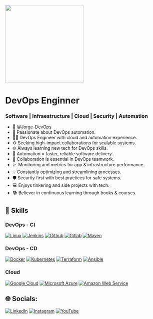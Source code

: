 <a href="https://jorge-rangel.dev" target="_blank"><img src="https://resourses.site/jrangelz/logo.svg" witdh=150 height=250/> </a>

# DevOps Enginner 
### Software | Infraestructure | Cloud | Security | Automation

- 👋 @Jorge-DevOps
- 👀 Passionate about DevOps automation.
- 👨‍💻 DevOps Engineer with cloud and automation experience.
- ⚙️ Seeking high-impact collaborations for scalable systems.
- 🌐 Always learning new tech for DevOps skills.
- 🚀 Automation = faster, reliable software delivery.
- 🤝 Collaboration is essential in DevOps teamwork.
- 📈 Monitoring and metrics for app & infrastructure performance.
- 💡 Constantly optimizing and streamlining processes.
- 🛡️ Security first with best practices for safe systems.
- 💻 Enjoys tinkering and side projects with tech.
- 📚 Believer in continuous learning through books & courses.

## 🧠 Skills 
### DevOps - CI

[![Linux](https://img.shields.io/badge/linux-black?logo=linux&logoColor=white&style=for-the-badge)](https://www.linux.org/)
[![Jenkins](https://img.shields.io/badge/Jenkins-white?logo=Jenkins&logoColor=49728B&style=for-the-badge)](https://www.jenkins.io/)
[![Github](https://img.shields.io/badge/github-171515?logo=github&logoColor=white&style=for-the-badge)](https://github.com/)
[![Gitlab](https://img.shields.io/badge/gitlab-FC6D26?logo=gitlab&logoColor=white&style=for-the-badge)](https://about.gitlab.com/)
[![Maven](https://img.shields.io/badge/maven-ea9815?logo=apachemaven&logoColor=white&style=for-the-badge)](https://maven.apache.org/)


### DevOps - CD
[![Docker](https://img.shields.io/badge/Docker-2496EC?logo=docker&logoColor=white&style=for-the-badge)](https://www.docker.com/)
[![Kubernetes](https://img.shields.io/badge/Kubernetes-3475E0?logo=kubernetes&logoColor=white&style=for-the-badge)](https://kubernetes.io/es/)
[![Terraform](https://img.shields.io/badge/terraform-5F43E9?logo=terraform&logoColor=terraform&style=for-the-badge)](https://www.terraform.io/)
[![Ansible](https://img.shields.io/badge/ansible-black?logo=ansible&logoColor=white&style=for-the-badge)](https://www.ansible.com/)

### Cloud
[![Google Cloud](https://img.shields.io/badge/GCP-4088F6?logo=googlecloud&logoColor=white&style=for-the-badge)](https://www.cloudskillsboost.google/public_profiles/8fd52597-a4bb-4b32-bafe-1232f9ccb81e)
[![Microsoft Azure](https://img.shields.io/badge/Azure-3670A0?logo=microsoftazure&logoColor=white&style=for-the-badge)](https://azure.microsoft.com/)
[![Amazon Web Service](https://img.shields.io/badge/AWS-262E3B?logo=amazonaws&logoColor=white&style=for-the-badge)](https://aws.amazon.com/es/)

## 🌐 Socials:
[![LinkedIn](https://img.shields.io/badge/LinkedIn-%230077B5.svg?logo=linkedin&logoColor=white)](https://www.linkedin.com/in/jorge-rangel-dev/) 
[![Instagram](https://img.shields.io/badge/Instagram-%23E4405F.svg?logo=Instagram&logoColor=white)](https://www.instagram.com/jorgerangel20/) 
[![YouTube](https://img.shields.io/badge/YouTube-%23FF0000.svg?logo=YouTube&logoColor=white)](https://youtube.com/) 


<!-- 

## 🌐 Socials:

[![Behance](https://img.shields.io/badge/Behance-1769ff?logo=behance&logoColor=white)](https://behance.net/a) 
[![Discord](https://img.shields.io/badge/Discord-%237289DA.svg?logo=discord&logoColor=white)](https://discord.gg/aaa) 
[![Facebook](https://img.shields.io/badge/Facebook-%231877F2.svg?logo=Facebook&logoColor=white)](https://facebook.com/a) 
[![Instagram](https://img.shields.io/badge/Instagram-%23E4405F.svg?logo=Instagram&logoColor=white)](https://instagram.com/a) 
[![LinkedIn](https://img.shields.io/badge/LinkedIn-%230077B5.svg?logo=linkedin&logoColor=white)](https://linkedin.com/in/a) 
[![Medium](https://img.shields.io/badge/Medium-12100E?logo=medium&logoColor=white)](https://medium.com/@a) 
[![Pinterest](https://img.shields.io/badge/Pinterest-%23E60023.svg?logo=Pinterest&logoColor=white)](https://pinterest.com/a) 
[![Quora](https://img.shields.io/badge/Quora-%23B92B27.svg?logo=Quora&logoColor=white)](https://quora.com/profile/a) 
[![Reddit](https://img.shields.io/badge/Reddit-%23FF4500.svg?logo=Reddit&logoColor=white)](https://reddit.com/user/a) 
[![Stack Overflow](https://img.shields.io/badge/-Stackoverflow-FE7A16?logo=stack-overflow&logoColor=white)](https://stackoverflow.com/users/a) 
[![TikTok](https://img.shields.io/badge/TikTok-%23000000.svg?logo=TikTok&logoColor=white)](https://tiktok.com/@a) 
[![Twitch](https://img.shields.io/badge/Twitch-%239146FF.svg?logo=Twitch&logoColor=white)](https://twitch.tv/a) 
[![Twitter](https://img.shields.io/badge/Twitter-%231DA1F2.svg?logo=Twitter&logoColor=white)](https://twitter.com/a) 
[![YouTube](https://img.shields.io/badge/YouTube-%23FF0000.svg?logo=YouTube&logoColor=white)](https://youtube.com/@a) 
[![Codepen](https://img.shields.io/badge/Codepen-000000?style=for-the-badge&logo=codepen&logoColor=white)](https://codepen.io/a) 

# 💻 Tech Stack:
![Apache Groovy](https://img.shields.io/badge/Apache%20Groovy-4298B8.svg?style=for-the-badge&logo=Apache+Groovy&logoColor=white)
# 📊 GitHub Stats:
![](https://github-readme-stats.vercel.app/api?username=jorgedevops&theme=blueberry&hide_border=true&include_all_commits=false&count_private=false)<br/>
![](https://github-readme-streak-stats.herokuapp.com/?user=jorgedevops&theme=blueberry&hide_border=true)<br/>
![](https://github-readme-stats.vercel.app/api/top-langs/?username=jorgedevops&theme=blueberry&hide_border=true&include_all_commits=false&count_private=false&layout=compact)

## 🐦 Latest Tweet

[![](https://gtce.itsvg.in/api?username=a)](https://github.com/VishwaGauravIn/github-twitter-card-embed)



[![](https://visitcount.itsvg.in/api?id=jorgedevops&icon=0&color=0)](https://visitcount.itsvg.in)

#### GitHub Stats
  <a href="https://github.com/Jorge-DevOps">  ![Jorge's github stats](https://github-readme-stats.vercel.app/api?username=Jorge-DevOps&show_icons=true&theme=tokyonight)</a> 
  <br>
  
  <a href="https://github.com/anuraghazra/github-readme-stats">[![Top Langs](https://github-readme-stats.vercel.app/api/top-langs/?username=Jorge-DevOps&layout=compact&show_icons=true&theme=tokyonight)](https://github.com/anuraghazra/github-readme-stats)</a> 

  
## Contact
  <a href="https://www.linkedin.com/in/jorge-rangel-dev/" target="_blank"><img src="https://cdn.worldvectorlogo.com/logos/linkedin-icon-2.svg" height=40/> </a>
  <a href="mailto:jorgedevops20@gmail.com" target="_blank"><img src="https://cdn.worldvectorlogo.com/logos/official-gmail-icon-2020-.svg" height=40/> </a>
  <a href="https://wa.me/573127599006" target="_blank"><img src="https://cdn-icons-png.flaticon.com/512/889/889154.png?w=826&t=st=1666466214~exp=1666466814~hmac=ecaa91bb3af10280d2b26d8603f8985b9fb3d87de67704fa8300629ef80a9201" height=40/></a>



 
![image](https://img.shields.io/badge/HTML5-E34F26?style=for-the-badge&logo=html5&logoColor=white)
![image](https://img.shields.io/badge/CSS3-1572B6?style=for-the-badge&logo=css3&logoColor=white)
![image](https://img.shields.io/badge/JavaScript-F7DF1E?style=for-the-badge&logo=javascript&logoColor=black)
![image](https://img.shields.io/badge/React-20232A?style=for-the-badge&logo=react&logoColor=61DAFB)
![image](https://img.shields.io/badge/Git-F05032?style=for-the-badge&logo=git&logoColor=white)
![image](https://img.shields.io/badge/Visual_Studio_Code-0078D4?style=for-the-badge&logo=visual%20studio%20code&logoColor=white)
![image](https://img.shields.io/badge/styled--components-DB7093?style=for-the-badge&logo=styled-components&logoColor=white)
![image](https://img.shields.io/badge/Sass-CC6699?style=for-the-badge&logo=sass&logoColor=white)
![image](https://img.shields.io/badge/Stylus-333333?style=for-the-badge&logo=stylus&logoColor=white)
![image](https://img.shields.io/badge/GitHub-100000?style=for-the-badge&logo=github&logoColor=white)
![image](https://img.shields.io/badge/figma%20-%23F24E1E.svg?&style=for-the-badge&logo=figma&logoColor=white) 

![CSS3](https://img.shields.io/badge/css3-%231572B6.svg?logo=css3&logoColor=white&style=for-the-badge)
![HTML5](https://img.shields.io/badge/html5-%23E34F26.svg?logo=html5&logoColor=white&style=for-the-badge)
![JavaScript](https://img.shields.io/badge/javascript-%23323330.svg?logo=javascript&logoColor=%23F7DF1E&style=for-the-badge)
![Python](https://img.shields.io/badge/python-3670A0?logo=python&logoColor=ffdd54&style=for-the-badge)
![Bootstrap](https://img.shields.io/badge/bootstrap-%23563D7C.svg?logo=bootstrap&logoColor=white&style=for-the-badge)
![jQuery](https://img.shields.io/badge/jquery-%230769AD.svg?logo=jquery&logoColor=white&style=for-the-badge)
![GitHub](https://img.shields.io/badge/github-%23121011.svg?logo=github&logoColor=white&style=for-the-badge)
![Gmail](https://img.shields.io/badge/Gmail-D14836?logo=gmail&logoColor=white&style=for-the-badge)

<div id="badges">
  <a href="your-linkedin-URL">
    <img src="https://img.shields.io/badge/LinkedIn-blue?style=for-the-badge&logo=linkedin&logoColor=white" alt="LinkedIn Badge"/>
  </a>
  <a href="your-youtube-URL">
    <img src="https://img.shields.io/badge/YouTube-red?style=for-the-badge&logo=youtube&logoColor=white" alt="Youtube Badge"/>
  </a>
  <a href="your-twitter-URL">
    <img src="https://img.shields.io/badge/Twitter-blue?style=for-the-badge&logo=twitter&logoColor=white" alt="Twitter Badge"/>
  </a>
</div>
-->
